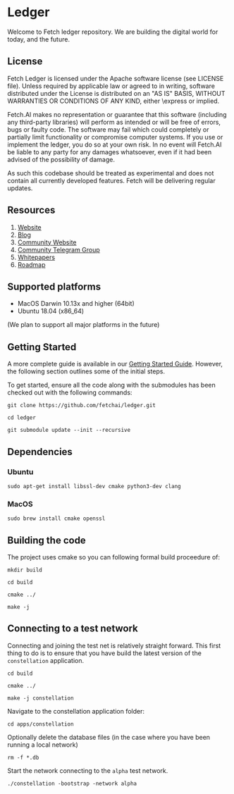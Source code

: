 # Ledger

Welcome to Fetch ledger repository. We are building the digital world for today, and the future.

## License

Fetch Ledger is licensed under the Apache software license (see LICENSE file). Unless required by
applicable law or agreed to in writing, software distributed under the License is distributed on an
"AS IS" BASIS, WITHOUT WARRANTIES OR CONDITIONS OF ANY KIND, either \express or implied.

Fetch.AI makes no representation or guarantee that this software (including any third-party libraries)
will perform as intended or will be free of errors, bugs or faulty code. The software may fail which
could completely or partially limit functionality or compromise computer systems. If you use or
implement the ledger, you do so at your own risk. In no event will Fetch.AI be liable to any party
for any damages whatsoever, even if it had been advised of the possibility of damage.

As such this codebase should be treated as experimental and does not contain all currently developed
features. Fetch will be delivering regular updates.

## Resources

1. [Website](https://fetch.ai/)
2. [Blog](https://fetch.ai/blog)
3. [Community Website](https://community.fetch.ai/)
4. [Community Telegram Group](https://t.me/fetchai)
5. [Whitepapers](https://fetch.ai/publications.html)
6. [Roadmap](https://fetch.ai/#/roadmap) 


## Supported platforms

* MacOS Darwin 10.13x and higher (64bit)
* Ubuntu 18.04 (x86_64)

(We plan to support all major platforms in the future)

## Getting Started

A more complete guide is available in our [Getting Started Guide](docs/source/getting_started/index.rst).
However, the following section outlines some of the initial steps.

To get started, ensure all the code along with the submodules has been checked out with the
following commands:

    git clone https://github.com/fetchai/ledger.git

    cd ledger

    git submodule update --init --recursive

## Dependencies

### Ubuntu

    sudo apt-get install libssl-dev cmake python3-dev clang

### MacOS

    sudo brew install cmake openssl

## Building the code

The project uses cmake so you can following formal build proceedure of:

    mkdir build

    cd build

    cmake ../

    make -j

## Connecting to a test network

Connecting and joining the test net is relatively straight forward. This first thing to do is to
ensure that you have build the latest version of the `constellation` application.

    cd build

    cmake ../

    make -j constellation

Navigate to the constellation application folder:

    cd apps/constellation

Optionally delete the database files (in the case where you have been running a local network)

    rm -f *.db

Start the network connecting to the `alpha` test network.

    ./constellation -bootstrap -network alpha
